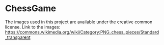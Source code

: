 # ChessGame

The images used in this project are available under the creative common license.
Link to the images: https://commons.wikimedia.org/wiki/Category:PNG_chess_pieces/Standard_transparent

